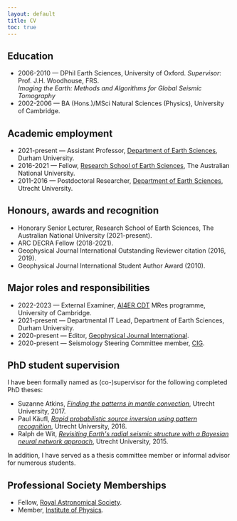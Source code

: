 ```yaml
---
layout: default
title: CV
toc: true
---
```



## Education

- 2006-2010 &mdash; DPhil Earth Sciences, University of Oxford. *Supervisor*: Prof. J.H. Woodhouse, FRS.<br />*Imaging the Earth: Methods and Algorithms for Global Seismic Tomography*
- 2002-2006 &mdash; BA (Hons.)/MSci Natural Sciences (Physics), University of Cambridge.

## Academic employment
- 2021-present &mdash; Assistant Professor, [Department of Earth Sciences](https://www.durham.ac.uk/departments/academic/earth-sciences/), Durham University.
- 2016-2021 &mdash; Fellow, [Research School of Earth Sciences](https://earthsciences.anu.edu.au), The Australian National University.
- 2011-2016 &mdash; Postdoctoral Researcher, [Department of Earth Sciences](https://www.uu.nl/en/organisation/faculty-of-geosciences), Utrecht University.

## Honours, awards and recognition
- Honorary Senior Lecturer, Research School of Earth Sciences, The Australian National University (2021-present).
- ARC DECRA Fellow (2018-2021).
- Geophysical Journal International Outstanding Reviewer citation (2016, 2019).
- Geophysical Journal International Student Author Award (2010).

## Major roles and responsibilities
- 2022-2023 &mdash; External Examiner, [AI4ER CDT](https://ai4er-cdt.esc.cam.ac.uk) MRes programme, University of Cambridge.
- 2021-present &mdash; Departmental IT Lead, Department of Earth Sciences, Durham University.
- 2020-present &mdash; Editor, [Geophysical Journal International](https://academic.oup.com/gji).
- 2020-present &mdash; Seismology Steering Committee member, [CIG](https://geodynamics.org).

## PhD student supervision

I have been formally named as (co-)supervisor for the following completed PhD theses:
- Suzanne Atkins, [*Finding the patterns in mantle convection*](http://dspace.library.uu.nl/bitstream/handle/1874/349108/Atkins.pdf), Utrecht University, 2017.
- Paul Käufl, [*Rapid probabilistic source inversion using pattern recognition*](https://dspace.library.uu.nl/bitstream/handle/1874/321502/kaufl.pdf), Utrecht University, 2016.
- Ralph de Wit, [*Revisiting Earth's radial seismic structure with a Bayesian neural network approach*](https://dspace.library.uu.nl/bitstream/handle/1874/315583/dewit.pdf), Utrecht University, 2015.

In addition, I have served as a thesis committee member or informal advisor for numerous students.


## Professional Society Memberships
- Fellow, [Royal Astronomical Society](https://ras.ac.uk/).
- Member, [Institute of Physics](https://www.iop.org/).
